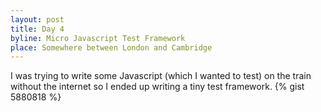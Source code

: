```yaml
---
layout: post
title: Day 4
byline: Micro Javascript Test Framework
place: Somewhere between London and Cambridge
---
```

I was trying to write some Javascript (which I wanted to test) on the train without the internet
so I ended up writing a tiny test framework.
{% gist 5880818 %}

